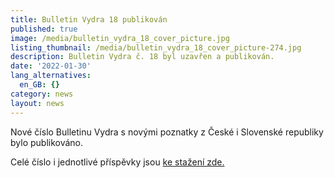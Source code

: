 ```yaml
---
title: Bulletin Vydra 18 publikován
published: true
image: /media/bulletin_vydra_18_cover_picture.jpg
listing_thumbnail: /media/bulletin_vydra_18_cover_picture-274.jpg
description: Bulletin Vydra č. 18 byl uzavřen a publikován.
date: '2022-01-30'
lang_alternatives:
  en_GB: {}
category: news
layout: news
---
```

Nové číslo Bulletinu Vydra s novými poznatky z České i Slovenské republiky bylo publikováno. 

Celé číslo i jednotlivé příspěvky jsou [ke stažení zde.](/ke-stazeni/bulletin-vydra/bulletin-vydra-18)
